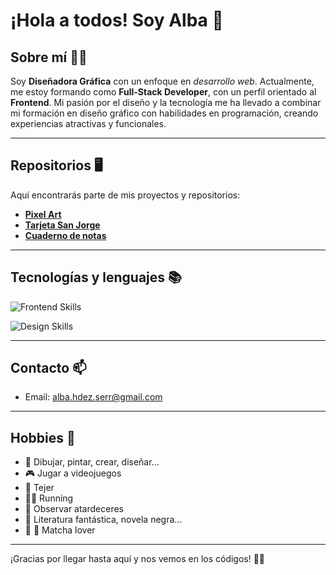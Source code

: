 # ¡Hola a todos! Soy Alba 👋

## Sobre mí 👩‍💻
Soy **Diseñadora Gráfica** con un enfoque en *desarrollo web*. Actualmente, me estoy formando como **Full-Stack Developer**, con un perfil orientado al **Frontend**. Mi pasión por el diseño y la tecnología me ha llevado a combinar mi formación en diseño gráfico con habilidades en programación, creando experiencias atractivas y funcionales.

---

## Repositorios 🖥️
Aquí encontrarás parte de mis proyectos y repositorios:

- **[Pixel Art](https://albahdezs.github.io/pixel-art/)**
- **[Tarjeta San Jorge](https://albahdezs.github.io/card-sanjorge/)**
- **[Cuaderno de notas](https://albahdezs.github.io/cuaderno-de-notas/)**

---

## Tecnologías y lenguajes 📚
![Frontend Skills](https://skillicons.dev/icons?i=js,html,css,react,sass,tailwind,bootstrap,figma,wordpress,py,vscode,vite,github)<br />

![Design Skills](https://skillicons.dev/icons?i=ps,ai,pr,codepen,)

---

## Contacto 📫
- Email: alba.hdez.serr@gmail.com

---

## Hobbies :dart:
- :art: Dibujar, pintar, crear, diseñar...
- 🎮 Jugar a videojuegos
- 🧶 Tejer
- 🏃‍♀️ Running
- :city_sunset: Observar atardeceres
- :open_book: Literatura fantástica, novela negra...
- :tea: 🍃 Matcha lover

---

¡Gracias por llegar hasta aquí y nos vemos en los códigos! 👩‍💻
